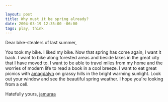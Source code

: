 ```yaml
--- 

layout: post
title: Why must it be spring already?
date: 2004-03-19 12:35:00 -06:00
tags: play, think
---
```

Dear bike-stealers of last summer,

You took my bike.  I liked my bike.  Now that spring has come again, I want it back.  I want to bike along forested areas and beside lakes in the great city that I have moved to.  I want to be able to travel miles from my home and the worries of modern life to read a book in a cool breeze.  I want to eat great picnics with <a href="http://amagdalyn.livejournal.com">amagdalyn</a> on grassy hills in the bright warming sunlight.  Look out your window and see the beautiful spring weather.  I hope you're looking from a cell.

Hatefully yours,
<a href="http://jamuraa.livejournal.com">jamuraa</a>

